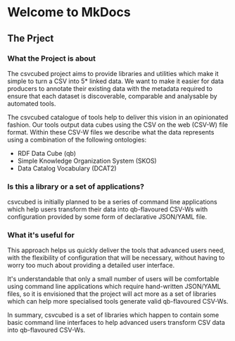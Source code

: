 # Welcome to MkDocs

## The Prject
### What the Project is about

The csvcubed project aims to provide libraries and utilities which make it simple to turn a CSV into 5* linked data. We want to make it easier for data producers to annotate their existing data with the metadata required to ensure that each dataset is discoverable, comparable and analysable by automated tools.

The csvcubed catalogue of tools help to deliver this vision in an opinionated fashion. Our tools output data cubes using the CSV on the web (CSV-W) file format. Within these CSV-W files we describe what the data represents using a combination of the following ontologies:

- RDF Data Cube (qb)
- Simple Knowledge Organization System (SKOS)
- Data Catalog Vocabulary (DCAT2)

### Is this a library or a set of applications?

csvcubed is initially planned to be a series of command line applications which help users transform their data into qb-flavoured CSV-Ws with configuration provided by some form of declarative JSON/YAML file.
### What it's useful for

This approach helps us quickly deliver the tools that advanced users need, with the flexibility of configuration that will be necessary, without having to worry too much about providing a detailed user interface.

It's understandable that only a small number of users will be comfortable using command line applications which require hand-written JSON/YAML files, so it is envisioned that the project will act more as a set of libraries which can help more specialised tools generate valid qb-flavoured CSV-Ws.

In summary, csvcubed is a set of libraries which happen to contain some basic command line interfaces to help advanced users transform CSV data into qb-flavoured CSV-Ws.